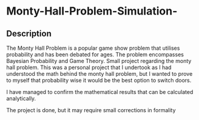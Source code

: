 # Monty-Hall-Problem-Simulation-

## Description
The Monty Hall Problem is a popular game show problem that utilises probability and has been debated for ages. The problem encompasses Bayesian Probability and Game Theory.
Small project regarding the monty hall problem. This was a personal project that I undertook as I had understood the math behind the monty hall problem, but I wanted to prove to myself that probability wise it would be the best option to switch doors.

I have managed to confirm the mathematical results that can be calculated analytically.

The project is done, but it may require small corrections in formality

